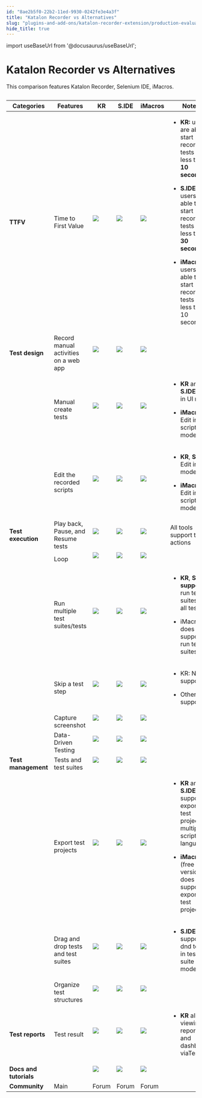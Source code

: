 ```yaml
---
id: "8ae2b5f0-22b2-11ed-9930-0242fe3e4a3f"
title: "Katalon Recorder vs Alternatives"
slug: "plugins-and-add-ons/katalon-recorder-extension/production-evaluation-center/katalon-recorder-vs-alternatives"
hide_title: true
---
```

import useBaseUrl from '@docusaurus/useBaseUrl';

  

# <a id="id" class="anchor_top_offset"/><a id="ariaid-title1" class="anchor_top_offset"/>Katalon Recorder vs Alternatives

  
    
<p xmlns="http://www.w3.org/1999/xhtml" className="p">This comparison features Katalon Recorder, Selenium IDE,   iMacros.</p> 
    
<table xmlns="http://www.w3.org/1999/xhtml" className="table anchor_top_offset" id="id__8cc63ad6-90a3-4d23-a044-4bf39a53f522"><caption /><thead className="thead">     <tr className>       <th className="entry anchor_top_offset" id="id__8cc63ad6-90a3-4d23-a044-4bf39a53f522__entry__1">         <strong className="ph b">Categories</strong>       </th>       <th className="entry anchor_top_offset" id="id__8cc63ad6-90a3-4d23-a044-4bf39a53f522__entry__2">         <strong className="ph b">Features</strong>       </th>       <th className="entry anchor_top_offset" id="id__8cc63ad6-90a3-4d23-a044-4bf39a53f522__entry__3">         <strong className="ph b">KR</strong>       </th>       <th className="entry anchor_top_offset" id="id__8cc63ad6-90a3-4d23-a044-4bf39a53f522__entry__4">         <strong className="ph b">S.IDE</strong>       </th>       <th className="entry anchor_top_offset" id="id__8cc63ad6-90a3-4d23-a044-4bf39a53f522__entry__5">         <strong className="ph b">iMacros</strong>       </th>       <th className="entry anchor_top_offset" id="id__8cc63ad6-90a3-4d23-a044-4bf39a53f522__entry__6">         <strong className="ph b">Notes</strong>       </th>     </tr>   </thead><tbody className="tbody">     <tr className>       <td className="entry" headers="id__8cc63ad6-90a3-4d23-a044-4bf39a53f522__entry__1 id__8cc63ad6-90a3-4d23-a044-4bf39a53f522__entry__2 id__8cc63ad6-90a3-4d23-a044-4bf39a53f522__entry__3 id__8cc63ad6-90a3-4d23-a044-4bf39a53f522__entry__4 id__8cc63ad6-90a3-4d23-a044-4bf39a53f522__entry__5 id__8cc63ad6-90a3-4d23-a044-4bf39a53f522__entry__6 ">         <strong className="ph b">TTFV</strong>       </td>       <td className="entry" headers="id__8cc63ad6-90a3-4d23-a044-4bf39a53f522__entry__1 id__8cc63ad6-90a3-4d23-a044-4bf39a53f522__entry__2 id__8cc63ad6-90a3-4d23-a044-4bf39a53f522__entry__3 id__8cc63ad6-90a3-4d23-a044-4bf39a53f522__entry__4 id__8cc63ad6-90a3-4d23-a044-4bf39a53f522__entry__5 id__8cc63ad6-90a3-4d23-a044-4bf39a53f522__entry__6 ">Time to First Value</td>       <td className="entry" headers="id__8cc63ad6-90a3-4d23-a044-4bf39a53f522__entry__1 id__8cc63ad6-90a3-4d23-a044-4bf39a53f522__entry__2 id__8cc63ad6-90a3-4d23-a044-4bf39a53f522__entry__3 id__8cc63ad6-90a3-4d23-a044-4bf39a53f522__entry__4 id__8cc63ad6-90a3-4d23-a044-4bf39a53f522__entry__5 id__8cc63ad6-90a3-4d23-a044-4bf39a53f522__entry__6 ">         <img className="image" src={useBaseUrl("https://raw.githubusercontent.com/katalon-studio/docs-images/master/katalon-recorder/docs/jtbd/katalon-recorder-vs-selenium-ide/image1.png")} /><br /><br />       </td>       <td className="entry" headers="id__8cc63ad6-90a3-4d23-a044-4bf39a53f522__entry__1 id__8cc63ad6-90a3-4d23-a044-4bf39a53f522__entry__2 id__8cc63ad6-90a3-4d23-a044-4bf39a53f522__entry__3 id__8cc63ad6-90a3-4d23-a044-4bf39a53f522__entry__4 id__8cc63ad6-90a3-4d23-a044-4bf39a53f522__entry__5 id__8cc63ad6-90a3-4d23-a044-4bf39a53f522__entry__6 ">         <img className="image" src={useBaseUrl("https://raw.githubusercontent.com/katalon-studio/docs-images/master/katalon-recorder/docs/jtbd/katalon-recorder-vs-selenium-ide/image2.png")} /><br /><br />       </td>       <td className="entry" headers="id__8cc63ad6-90a3-4d23-a044-4bf39a53f522__entry__1 id__8cc63ad6-90a3-4d23-a044-4bf39a53f522__entry__2 id__8cc63ad6-90a3-4d23-a044-4bf39a53f522__entry__3 id__8cc63ad6-90a3-4d23-a044-4bf39a53f522__entry__4 id__8cc63ad6-90a3-4d23-a044-4bf39a53f522__entry__5 id__8cc63ad6-90a3-4d23-a044-4bf39a53f522__entry__6 ">         <img className="image" src={useBaseUrl("https://raw.githubusercontent.com/katalon-studio/docs-images/master/katalon-recorder/docs/jtbd/katalon-recorder-vs-selenium-ide/image1.png")} /><br /><br />       </td>       <td className="entry" headers="id__8cc63ad6-90a3-4d23-a044-4bf39a53f522__entry__1 id__8cc63ad6-90a3-4d23-a044-4bf39a53f522__entry__2 id__8cc63ad6-90a3-4d23-a044-4bf39a53f522__entry__3 id__8cc63ad6-90a3-4d23-a044-4bf39a53f522__entry__4 id__8cc63ad6-90a3-4d23-a044-4bf39a53f522__entry__5 id__8cc63ad6-90a3-4d23-a044-4bf39a53f522__entry__6 ">         <ul className="ul">           <li className="li">             <p className="p">               <strong className="ph b">KR:</strong> users are able to start recording tests in               less than <strong className="ph b">10 seconds</strong>             </p>           </li>           <li className="li">             <p className="p">               <strong className="ph b">S.IDE:</strong> users are able to start recording tests               in less then <strong className="ph b">30 seconds</strong>             </p>           </li>           <li className="li">             <p className="p">               <strong className="ph b">iMacros:</strong> users are able to start recording               tests in less than 10 seconds</p>           </li>         </ul>       </td>     </tr>     <tr className>       <td className="entry" headers="id__8cc63ad6-90a3-4d23-a044-4bf39a53f522__entry__1 id__8cc63ad6-90a3-4d23-a044-4bf39a53f522__entry__2 id__8cc63ad6-90a3-4d23-a044-4bf39a53f522__entry__3 id__8cc63ad6-90a3-4d23-a044-4bf39a53f522__entry__4 id__8cc63ad6-90a3-4d23-a044-4bf39a53f522__entry__5 id__8cc63ad6-90a3-4d23-a044-4bf39a53f522__entry__6 ">         <strong className="ph b">Test design</strong>       </td>       <td className="entry" headers="id__8cc63ad6-90a3-4d23-a044-4bf39a53f522__entry__1 id__8cc63ad6-90a3-4d23-a044-4bf39a53f522__entry__2 id__8cc63ad6-90a3-4d23-a044-4bf39a53f522__entry__3 id__8cc63ad6-90a3-4d23-a044-4bf39a53f522__entry__4 id__8cc63ad6-90a3-4d23-a044-4bf39a53f522__entry__5 id__8cc63ad6-90a3-4d23-a044-4bf39a53f522__entry__6 ">Record manual activities on a web app</td>       <td className="entry" headers="id__8cc63ad6-90a3-4d23-a044-4bf39a53f522__entry__1 id__8cc63ad6-90a3-4d23-a044-4bf39a53f522__entry__2 id__8cc63ad6-90a3-4d23-a044-4bf39a53f522__entry__3 id__8cc63ad6-90a3-4d23-a044-4bf39a53f522__entry__4 id__8cc63ad6-90a3-4d23-a044-4bf39a53f522__entry__5 id__8cc63ad6-90a3-4d23-a044-4bf39a53f522__entry__6 ">         <img className="image" src={useBaseUrl("https://raw.githubusercontent.com/katalon-studio/docs-images/master/katalon-recorder/docs/jtbd/katalon-recorder-vs-selenium-ide/image1.png")} /><br /><br />       </td>       <td className="entry" headers="id__8cc63ad6-90a3-4d23-a044-4bf39a53f522__entry__1 id__8cc63ad6-90a3-4d23-a044-4bf39a53f522__entry__2 id__8cc63ad6-90a3-4d23-a044-4bf39a53f522__entry__3 id__8cc63ad6-90a3-4d23-a044-4bf39a53f522__entry__4 id__8cc63ad6-90a3-4d23-a044-4bf39a53f522__entry__5 id__8cc63ad6-90a3-4d23-a044-4bf39a53f522__entry__6 ">         <img className="image" src={useBaseUrl("https://raw.githubusercontent.com/katalon-studio/docs-images/master/katalon-recorder/docs/jtbd/katalon-recorder-vs-selenium-ide/image1.png")} /><br /><br />       </td>       <td className="entry" headers="id__8cc63ad6-90a3-4d23-a044-4bf39a53f522__entry__1 id__8cc63ad6-90a3-4d23-a044-4bf39a53f522__entry__2 id__8cc63ad6-90a3-4d23-a044-4bf39a53f522__entry__3 id__8cc63ad6-90a3-4d23-a044-4bf39a53f522__entry__4 id__8cc63ad6-90a3-4d23-a044-4bf39a53f522__entry__5 id__8cc63ad6-90a3-4d23-a044-4bf39a53f522__entry__6 ">         <img className="image" src={useBaseUrl("https://raw.githubusercontent.com/katalon-studio/docs-images/master/katalon-recorder/docs/jtbd/katalon-recorder-vs-selenium-ide/image1.png")} /><br /><br />       </td>       <td className="entry" headers="id__8cc63ad6-90a3-4d23-a044-4bf39a53f522__entry__1 id__8cc63ad6-90a3-4d23-a044-4bf39a53f522__entry__2 id__8cc63ad6-90a3-4d23-a044-4bf39a53f522__entry__3 id__8cc63ad6-90a3-4d23-a044-4bf39a53f522__entry__4 id__8cc63ad6-90a3-4d23-a044-4bf39a53f522__entry__5 id__8cc63ad6-90a3-4d23-a044-4bf39a53f522__entry__6 ">       </td></tr>     <tr className>       <td className="entry" headers="id__8cc63ad6-90a3-4d23-a044-4bf39a53f522__entry__1 id__8cc63ad6-90a3-4d23-a044-4bf39a53f522__entry__2 id__8cc63ad6-90a3-4d23-a044-4bf39a53f522__entry__3 id__8cc63ad6-90a3-4d23-a044-4bf39a53f522__entry__4 id__8cc63ad6-90a3-4d23-a044-4bf39a53f522__entry__5 id__8cc63ad6-90a3-4d23-a044-4bf39a53f522__entry__6 ">       </td><td className="entry" headers="id__8cc63ad6-90a3-4d23-a044-4bf39a53f522__entry__1 id__8cc63ad6-90a3-4d23-a044-4bf39a53f522__entry__2 id__8cc63ad6-90a3-4d23-a044-4bf39a53f522__entry__3 id__8cc63ad6-90a3-4d23-a044-4bf39a53f522__entry__4 id__8cc63ad6-90a3-4d23-a044-4bf39a53f522__entry__5 id__8cc63ad6-90a3-4d23-a044-4bf39a53f522__entry__6 ">Manual create tests</td>       <td className="entry" headers="id__8cc63ad6-90a3-4d23-a044-4bf39a53f522__entry__1 id__8cc63ad6-90a3-4d23-a044-4bf39a53f522__entry__2 id__8cc63ad6-90a3-4d23-a044-4bf39a53f522__entry__3 id__8cc63ad6-90a3-4d23-a044-4bf39a53f522__entry__4 id__8cc63ad6-90a3-4d23-a044-4bf39a53f522__entry__5 id__8cc63ad6-90a3-4d23-a044-4bf39a53f522__entry__6 ">         <img className="image" src={useBaseUrl("https://raw.githubusercontent.com/katalon-studio/docs-images/master/katalon-recorder/docs/jtbd/katalon-recorder-vs-selenium-ide/image1.png")} /><br /><br />       </td>       <td className="entry" headers="id__8cc63ad6-90a3-4d23-a044-4bf39a53f522__entry__1 id__8cc63ad6-90a3-4d23-a044-4bf39a53f522__entry__2 id__8cc63ad6-90a3-4d23-a044-4bf39a53f522__entry__3 id__8cc63ad6-90a3-4d23-a044-4bf39a53f522__entry__4 id__8cc63ad6-90a3-4d23-a044-4bf39a53f522__entry__5 id__8cc63ad6-90a3-4d23-a044-4bf39a53f522__entry__6 ">         <img className="image" src={useBaseUrl("https://raw.githubusercontent.com/katalon-studio/docs-images/master/katalon-recorder/docs/jtbd/katalon-recorder-vs-selenium-ide/image1.png")} /><br /><br />       </td>       <td className="entry" headers="id__8cc63ad6-90a3-4d23-a044-4bf39a53f522__entry__1 id__8cc63ad6-90a3-4d23-a044-4bf39a53f522__entry__2 id__8cc63ad6-90a3-4d23-a044-4bf39a53f522__entry__3 id__8cc63ad6-90a3-4d23-a044-4bf39a53f522__entry__4 id__8cc63ad6-90a3-4d23-a044-4bf39a53f522__entry__5 id__8cc63ad6-90a3-4d23-a044-4bf39a53f522__entry__6 ">         <img className="image" src={useBaseUrl("https://raw.githubusercontent.com/katalon-studio/docs-images/master/katalon-recorder/docs/jtbd/katalon-recorder-vs-selenium-ide/image1.png")} /><br /><br />       </td>       <td className="entry" headers="id__8cc63ad6-90a3-4d23-a044-4bf39a53f522__entry__1 id__8cc63ad6-90a3-4d23-a044-4bf39a53f522__entry__2 id__8cc63ad6-90a3-4d23-a044-4bf39a53f522__entry__3 id__8cc63ad6-90a3-4d23-a044-4bf39a53f522__entry__4 id__8cc63ad6-90a3-4d23-a044-4bf39a53f522__entry__5 id__8cc63ad6-90a3-4d23-a044-4bf39a53f522__entry__6 ">         <ul className="ul">           <li className="li">             <p className="p">               <strong className="ph b">KR</strong> and <strong className="ph b">S.IDE</strong>: Edit in UI               mode</p>           </li>           <li className="li">             <p className="p">               <strong className="ph b">iMacros</strong>: Edit in scripting mode</p>           </li>         </ul>       </td>     </tr>     <tr className>       <td className="entry" headers="id__8cc63ad6-90a3-4d23-a044-4bf39a53f522__entry__1 id__8cc63ad6-90a3-4d23-a044-4bf39a53f522__entry__2 id__8cc63ad6-90a3-4d23-a044-4bf39a53f522__entry__3 id__8cc63ad6-90a3-4d23-a044-4bf39a53f522__entry__4 id__8cc63ad6-90a3-4d23-a044-4bf39a53f522__entry__5 id__8cc63ad6-90a3-4d23-a044-4bf39a53f522__entry__6 ">       </td><td className="entry" headers="id__8cc63ad6-90a3-4d23-a044-4bf39a53f522__entry__1 id__8cc63ad6-90a3-4d23-a044-4bf39a53f522__entry__2 id__8cc63ad6-90a3-4d23-a044-4bf39a53f522__entry__3 id__8cc63ad6-90a3-4d23-a044-4bf39a53f522__entry__4 id__8cc63ad6-90a3-4d23-a044-4bf39a53f522__entry__5 id__8cc63ad6-90a3-4d23-a044-4bf39a53f522__entry__6 ">Edit the recorded scripts</td>       <td className="entry" headers="id__8cc63ad6-90a3-4d23-a044-4bf39a53f522__entry__1 id__8cc63ad6-90a3-4d23-a044-4bf39a53f522__entry__2 id__8cc63ad6-90a3-4d23-a044-4bf39a53f522__entry__3 id__8cc63ad6-90a3-4d23-a044-4bf39a53f522__entry__4 id__8cc63ad6-90a3-4d23-a044-4bf39a53f522__entry__5 id__8cc63ad6-90a3-4d23-a044-4bf39a53f522__entry__6 ">         <img className="image" src={useBaseUrl("https://raw.githubusercontent.com/katalon-studio/docs-images/master/katalon-recorder/docs/jtbd/katalon-recorder-vs-selenium-ide/image1.png")} /><br /><br />       </td>       <td className="entry" headers="id__8cc63ad6-90a3-4d23-a044-4bf39a53f522__entry__1 id__8cc63ad6-90a3-4d23-a044-4bf39a53f522__entry__2 id__8cc63ad6-90a3-4d23-a044-4bf39a53f522__entry__3 id__8cc63ad6-90a3-4d23-a044-4bf39a53f522__entry__4 id__8cc63ad6-90a3-4d23-a044-4bf39a53f522__entry__5 id__8cc63ad6-90a3-4d23-a044-4bf39a53f522__entry__6 ">         <img className="image" src={useBaseUrl("https://raw.githubusercontent.com/katalon-studio/docs-images/master/katalon-recorder/docs/jtbd/katalon-recorder-vs-selenium-ide/image1.png")} /><br /><br />       </td>       <td className="entry" headers="id__8cc63ad6-90a3-4d23-a044-4bf39a53f522__entry__1 id__8cc63ad6-90a3-4d23-a044-4bf39a53f522__entry__2 id__8cc63ad6-90a3-4d23-a044-4bf39a53f522__entry__3 id__8cc63ad6-90a3-4d23-a044-4bf39a53f522__entry__4 id__8cc63ad6-90a3-4d23-a044-4bf39a53f522__entry__5 id__8cc63ad6-90a3-4d23-a044-4bf39a53f522__entry__6 ">         <img className="image" src={useBaseUrl("https://raw.githubusercontent.com/katalon-studio/docs-images/master/katalon-recorder/docs/jtbd/katalon-recorder-vs-selenium-ide/image1.png")} /><br /><br />       </td>       <td className="entry" headers="id__8cc63ad6-90a3-4d23-a044-4bf39a53f522__entry__1 id__8cc63ad6-90a3-4d23-a044-4bf39a53f522__entry__2 id__8cc63ad6-90a3-4d23-a044-4bf39a53f522__entry__3 id__8cc63ad6-90a3-4d23-a044-4bf39a53f522__entry__4 id__8cc63ad6-90a3-4d23-a044-4bf39a53f522__entry__5 id__8cc63ad6-90a3-4d23-a044-4bf39a53f522__entry__6 ">         <ul className="ul">           <li className="li">             <p className="p">               <strong className="ph b">KR</strong>, <strong className="ph b">S.IDE</strong>: Edit in UI mode</p>           </li>           <li className="li">             <p className="p">               <strong className="ph b">iMacros</strong>: Edit in scripting mode</p>           </li>         </ul>       </td>     </tr>     <tr className>       <td className="entry" headers="id__8cc63ad6-90a3-4d23-a044-4bf39a53f522__entry__1 id__8cc63ad6-90a3-4d23-a044-4bf39a53f522__entry__2 id__8cc63ad6-90a3-4d23-a044-4bf39a53f522__entry__3 id__8cc63ad6-90a3-4d23-a044-4bf39a53f522__entry__4 id__8cc63ad6-90a3-4d23-a044-4bf39a53f522__entry__5 id__8cc63ad6-90a3-4d23-a044-4bf39a53f522__entry__6 ">         <strong className="ph b">Test execution</strong>       </td>       <td className="entry" headers="id__8cc63ad6-90a3-4d23-a044-4bf39a53f522__entry__1 id__8cc63ad6-90a3-4d23-a044-4bf39a53f522__entry__2 id__8cc63ad6-90a3-4d23-a044-4bf39a53f522__entry__3 id__8cc63ad6-90a3-4d23-a044-4bf39a53f522__entry__4 id__8cc63ad6-90a3-4d23-a044-4bf39a53f522__entry__5 id__8cc63ad6-90a3-4d23-a044-4bf39a53f522__entry__6 ">Play back, Pause, and Resume tests</td>       <td className="entry" headers="id__8cc63ad6-90a3-4d23-a044-4bf39a53f522__entry__1 id__8cc63ad6-90a3-4d23-a044-4bf39a53f522__entry__2 id__8cc63ad6-90a3-4d23-a044-4bf39a53f522__entry__3 id__8cc63ad6-90a3-4d23-a044-4bf39a53f522__entry__4 id__8cc63ad6-90a3-4d23-a044-4bf39a53f522__entry__5 id__8cc63ad6-90a3-4d23-a044-4bf39a53f522__entry__6 ">         <img className="image" src={useBaseUrl("https://raw.githubusercontent.com/katalon-studio/docs-images/master/katalon-recorder/docs/jtbd/katalon-recorder-vs-selenium-ide/image1.png")} /><br /><br />       </td>       <td className="entry" headers="id__8cc63ad6-90a3-4d23-a044-4bf39a53f522__entry__1 id__8cc63ad6-90a3-4d23-a044-4bf39a53f522__entry__2 id__8cc63ad6-90a3-4d23-a044-4bf39a53f522__entry__3 id__8cc63ad6-90a3-4d23-a044-4bf39a53f522__entry__4 id__8cc63ad6-90a3-4d23-a044-4bf39a53f522__entry__5 id__8cc63ad6-90a3-4d23-a044-4bf39a53f522__entry__6 ">         <img className="image" src={useBaseUrl("https://raw.githubusercontent.com/katalon-studio/docs-images/master/katalon-recorder/docs/jtbd/katalon-recorder-vs-selenium-ide/image1.png")} /><br /><br />       </td>       <td className="entry" headers="id__8cc63ad6-90a3-4d23-a044-4bf39a53f522__entry__1 id__8cc63ad6-90a3-4d23-a044-4bf39a53f522__entry__2 id__8cc63ad6-90a3-4d23-a044-4bf39a53f522__entry__3 id__8cc63ad6-90a3-4d23-a044-4bf39a53f522__entry__4 id__8cc63ad6-90a3-4d23-a044-4bf39a53f522__entry__5 id__8cc63ad6-90a3-4d23-a044-4bf39a53f522__entry__6 ">         <img className="image" src={useBaseUrl("https://raw.githubusercontent.com/katalon-studio/docs-images/master/katalon-recorder/docs/jtbd/katalon-recorder-vs-selenium-ide/image1.png")} /><br /><br />       </td>       <td className="entry" headers="id__8cc63ad6-90a3-4d23-a044-4bf39a53f522__entry__1 id__8cc63ad6-90a3-4d23-a044-4bf39a53f522__entry__2 id__8cc63ad6-90a3-4d23-a044-4bf39a53f522__entry__3 id__8cc63ad6-90a3-4d23-a044-4bf39a53f522__entry__4 id__8cc63ad6-90a3-4d23-a044-4bf39a53f522__entry__5 id__8cc63ad6-90a3-4d23-a044-4bf39a53f522__entry__6 ">All tools support these actions</td>     </tr>     <tr className>       <td className="entry" headers="id__8cc63ad6-90a3-4d23-a044-4bf39a53f522__entry__1 id__8cc63ad6-90a3-4d23-a044-4bf39a53f522__entry__2 id__8cc63ad6-90a3-4d23-a044-4bf39a53f522__entry__3 id__8cc63ad6-90a3-4d23-a044-4bf39a53f522__entry__4 id__8cc63ad6-90a3-4d23-a044-4bf39a53f522__entry__5 id__8cc63ad6-90a3-4d23-a044-4bf39a53f522__entry__6 ">       </td><td className="entry" headers="id__8cc63ad6-90a3-4d23-a044-4bf39a53f522__entry__1 id__8cc63ad6-90a3-4d23-a044-4bf39a53f522__entry__2 id__8cc63ad6-90a3-4d23-a044-4bf39a53f522__entry__3 id__8cc63ad6-90a3-4d23-a044-4bf39a53f522__entry__4 id__8cc63ad6-90a3-4d23-a044-4bf39a53f522__entry__5 id__8cc63ad6-90a3-4d23-a044-4bf39a53f522__entry__6 ">Loop</td>       <td className="entry" headers="id__8cc63ad6-90a3-4d23-a044-4bf39a53f522__entry__1 id__8cc63ad6-90a3-4d23-a044-4bf39a53f522__entry__2 id__8cc63ad6-90a3-4d23-a044-4bf39a53f522__entry__3 id__8cc63ad6-90a3-4d23-a044-4bf39a53f522__entry__4 id__8cc63ad6-90a3-4d23-a044-4bf39a53f522__entry__5 id__8cc63ad6-90a3-4d23-a044-4bf39a53f522__entry__6 ">         <img className="image" src={useBaseUrl("https://raw.githubusercontent.com/katalon-studio/docs-images/master/katalon-recorder/docs/jtbd/katalon-recorder-vs-selenium-ide/image1.png")} /><br /><br />       </td>       <td className="entry" headers="id__8cc63ad6-90a3-4d23-a044-4bf39a53f522__entry__1 id__8cc63ad6-90a3-4d23-a044-4bf39a53f522__entry__2 id__8cc63ad6-90a3-4d23-a044-4bf39a53f522__entry__3 id__8cc63ad6-90a3-4d23-a044-4bf39a53f522__entry__4 id__8cc63ad6-90a3-4d23-a044-4bf39a53f522__entry__5 id__8cc63ad6-90a3-4d23-a044-4bf39a53f522__entry__6 ">         <img className="image" src={useBaseUrl("https://raw.githubusercontent.com/katalon-studio/docs-images/master/katalon-recorder/docs/jtbd/katalon-recorder-vs-selenium-ide/image1.png")} /><br /><br />       </td>       <td className="entry" headers="id__8cc63ad6-90a3-4d23-a044-4bf39a53f522__entry__1 id__8cc63ad6-90a3-4d23-a044-4bf39a53f522__entry__2 id__8cc63ad6-90a3-4d23-a044-4bf39a53f522__entry__3 id__8cc63ad6-90a3-4d23-a044-4bf39a53f522__entry__4 id__8cc63ad6-90a3-4d23-a044-4bf39a53f522__entry__5 id__8cc63ad6-90a3-4d23-a044-4bf39a53f522__entry__6 ">         <img className="image" src={useBaseUrl("https://raw.githubusercontent.com/katalon-studio/docs-images/master/katalon-recorder/docs/jtbd/katalon-recorder-vs-selenium-ide/image1.png")} /><br /><br />       </td>       <td className="entry" headers="id__8cc63ad6-90a3-4d23-a044-4bf39a53f522__entry__1 id__8cc63ad6-90a3-4d23-a044-4bf39a53f522__entry__2 id__8cc63ad6-90a3-4d23-a044-4bf39a53f522__entry__3 id__8cc63ad6-90a3-4d23-a044-4bf39a53f522__entry__4 id__8cc63ad6-90a3-4d23-a044-4bf39a53f522__entry__5 id__8cc63ad6-90a3-4d23-a044-4bf39a53f522__entry__6 ">       </td></tr>     <tr className>       <td className="entry" headers="id__8cc63ad6-90a3-4d23-a044-4bf39a53f522__entry__1 id__8cc63ad6-90a3-4d23-a044-4bf39a53f522__entry__2 id__8cc63ad6-90a3-4d23-a044-4bf39a53f522__entry__3 id__8cc63ad6-90a3-4d23-a044-4bf39a53f522__entry__4 id__8cc63ad6-90a3-4d23-a044-4bf39a53f522__entry__5 id__8cc63ad6-90a3-4d23-a044-4bf39a53f522__entry__6 ">       </td><td className="entry" headers="id__8cc63ad6-90a3-4d23-a044-4bf39a53f522__entry__1 id__8cc63ad6-90a3-4d23-a044-4bf39a53f522__entry__2 id__8cc63ad6-90a3-4d23-a044-4bf39a53f522__entry__3 id__8cc63ad6-90a3-4d23-a044-4bf39a53f522__entry__4 id__8cc63ad6-90a3-4d23-a044-4bf39a53f522__entry__5 id__8cc63ad6-90a3-4d23-a044-4bf39a53f522__entry__6 ">Run multiple test suites/tests</td>       <td className="entry" headers="id__8cc63ad6-90a3-4d23-a044-4bf39a53f522__entry__1 id__8cc63ad6-90a3-4d23-a044-4bf39a53f522__entry__2 id__8cc63ad6-90a3-4d23-a044-4bf39a53f522__entry__3 id__8cc63ad6-90a3-4d23-a044-4bf39a53f522__entry__4 id__8cc63ad6-90a3-4d23-a044-4bf39a53f522__entry__5 id__8cc63ad6-90a3-4d23-a044-4bf39a53f522__entry__6 ">         <img className="image" src={useBaseUrl("https://raw.githubusercontent.com/katalon-studio/docs-images/master/katalon-recorder/docs/jtbd/katalon-recorder-vs-selenium-ide/image1.png")} /><br /><br />       </td>       <td className="entry" headers="id__8cc63ad6-90a3-4d23-a044-4bf39a53f522__entry__1 id__8cc63ad6-90a3-4d23-a044-4bf39a53f522__entry__2 id__8cc63ad6-90a3-4d23-a044-4bf39a53f522__entry__3 id__8cc63ad6-90a3-4d23-a044-4bf39a53f522__entry__4 id__8cc63ad6-90a3-4d23-a044-4bf39a53f522__entry__5 id__8cc63ad6-90a3-4d23-a044-4bf39a53f522__entry__6 ">         <img className="image" src={useBaseUrl("https://raw.githubusercontent.com/katalon-studio/docs-images/master/katalon-recorder/docs/jtbd/katalon-recorder-vs-selenium-ide/image1.png")} /><br /><br />       </td>       <td className="entry" headers="id__8cc63ad6-90a3-4d23-a044-4bf39a53f522__entry__1 id__8cc63ad6-90a3-4d23-a044-4bf39a53f522__entry__2 id__8cc63ad6-90a3-4d23-a044-4bf39a53f522__entry__3 id__8cc63ad6-90a3-4d23-a044-4bf39a53f522__entry__4 id__8cc63ad6-90a3-4d23-a044-4bf39a53f522__entry__5 id__8cc63ad6-90a3-4d23-a044-4bf39a53f522__entry__6 ">         <img className="image" src={useBaseUrl("https://raw.githubusercontent.com/katalon-studio/docs-images/master/katalon-recorder/docs/jtbd/katalon-recorder-vs-selenium-ide/image3.png")} /><br /><br />       </td>       <td className="entry" headers="id__8cc63ad6-90a3-4d23-a044-4bf39a53f522__entry__1 id__8cc63ad6-90a3-4d23-a044-4bf39a53f522__entry__2 id__8cc63ad6-90a3-4d23-a044-4bf39a53f522__entry__3 id__8cc63ad6-90a3-4d23-a044-4bf39a53f522__entry__4 id__8cc63ad6-90a3-4d23-a044-4bf39a53f522__entry__5 id__8cc63ad6-90a3-4d23-a044-4bf39a53f522__entry__6 ">         <ul className="ul">           <li className="li">             <p className="p">               <strong className="ph b">KR</strong>, <strong className="ph b">S.IDE</strong>               <strong className="ph b">support</strong> run test suites and all tests</p>           </li>           <li className="li">             <p className="p">iMacros does not support run test suites</p>           </li>         </ul>       </td>     </tr>     <tr className>       <td className="entry" headers="id__8cc63ad6-90a3-4d23-a044-4bf39a53f522__entry__1 id__8cc63ad6-90a3-4d23-a044-4bf39a53f522__entry__2 id__8cc63ad6-90a3-4d23-a044-4bf39a53f522__entry__3 id__8cc63ad6-90a3-4d23-a044-4bf39a53f522__entry__4 id__8cc63ad6-90a3-4d23-a044-4bf39a53f522__entry__5 id__8cc63ad6-90a3-4d23-a044-4bf39a53f522__entry__6 ">       </td><td className="entry" headers="id__8cc63ad6-90a3-4d23-a044-4bf39a53f522__entry__1 id__8cc63ad6-90a3-4d23-a044-4bf39a53f522__entry__2 id__8cc63ad6-90a3-4d23-a044-4bf39a53f522__entry__3 id__8cc63ad6-90a3-4d23-a044-4bf39a53f522__entry__4 id__8cc63ad6-90a3-4d23-a044-4bf39a53f522__entry__5 id__8cc63ad6-90a3-4d23-a044-4bf39a53f522__entry__6 ">Skip a test step</td>       <td className="entry" headers="id__8cc63ad6-90a3-4d23-a044-4bf39a53f522__entry__1 id__8cc63ad6-90a3-4d23-a044-4bf39a53f522__entry__2 id__8cc63ad6-90a3-4d23-a044-4bf39a53f522__entry__3 id__8cc63ad6-90a3-4d23-a044-4bf39a53f522__entry__4 id__8cc63ad6-90a3-4d23-a044-4bf39a53f522__entry__5 id__8cc63ad6-90a3-4d23-a044-4bf39a53f522__entry__6 ">         <img className="image" src={useBaseUrl("https://raw.githubusercontent.com/katalon-studio/docs-images/master/katalon-recorder/docs/jtbd/katalon-recorder-vs-selenium-ide/image3.png")} /><br /><br />       </td>       <td className="entry" headers="id__8cc63ad6-90a3-4d23-a044-4bf39a53f522__entry__1 id__8cc63ad6-90a3-4d23-a044-4bf39a53f522__entry__2 id__8cc63ad6-90a3-4d23-a044-4bf39a53f522__entry__3 id__8cc63ad6-90a3-4d23-a044-4bf39a53f522__entry__4 id__8cc63ad6-90a3-4d23-a044-4bf39a53f522__entry__5 id__8cc63ad6-90a3-4d23-a044-4bf39a53f522__entry__6 ">         <img className="image" src={useBaseUrl("https://raw.githubusercontent.com/katalon-studio/docs-images/master/katalon-recorder/docs/jtbd/katalon-recorder-vs-selenium-ide/image1.png")} /><br /><br />       </td>       <td className="entry" headers="id__8cc63ad6-90a3-4d23-a044-4bf39a53f522__entry__1 id__8cc63ad6-90a3-4d23-a044-4bf39a53f522__entry__2 id__8cc63ad6-90a3-4d23-a044-4bf39a53f522__entry__3 id__8cc63ad6-90a3-4d23-a044-4bf39a53f522__entry__4 id__8cc63ad6-90a3-4d23-a044-4bf39a53f522__entry__5 id__8cc63ad6-90a3-4d23-a044-4bf39a53f522__entry__6 ">         <img className="image" src={useBaseUrl("https://raw.githubusercontent.com/katalon-studio/docs-images/master/katalon-recorder/docs/jtbd/katalon-recorder-vs-selenium-ide/image1.png")} /><br /><br />       </td>       <td className="entry" headers="id__8cc63ad6-90a3-4d23-a044-4bf39a53f522__entry__1 id__8cc63ad6-90a3-4d23-a044-4bf39a53f522__entry__2 id__8cc63ad6-90a3-4d23-a044-4bf39a53f522__entry__3 id__8cc63ad6-90a3-4d23-a044-4bf39a53f522__entry__4 id__8cc63ad6-90a3-4d23-a044-4bf39a53f522__entry__5 id__8cc63ad6-90a3-4d23-a044-4bf39a53f522__entry__6 ">         <ul className="ul">           <li className="li">             <p className="p">KR: Not support</p>           </li>           <li className="li">             <p className="p">Others: support</p>           </li>         </ul>       </td>     </tr>     <tr className>       <td className="entry" headers="id__8cc63ad6-90a3-4d23-a044-4bf39a53f522__entry__1 id__8cc63ad6-90a3-4d23-a044-4bf39a53f522__entry__2 id__8cc63ad6-90a3-4d23-a044-4bf39a53f522__entry__3 id__8cc63ad6-90a3-4d23-a044-4bf39a53f522__entry__4 id__8cc63ad6-90a3-4d23-a044-4bf39a53f522__entry__5 id__8cc63ad6-90a3-4d23-a044-4bf39a53f522__entry__6 ">       </td><td className="entry" headers="id__8cc63ad6-90a3-4d23-a044-4bf39a53f522__entry__1 id__8cc63ad6-90a3-4d23-a044-4bf39a53f522__entry__2 id__8cc63ad6-90a3-4d23-a044-4bf39a53f522__entry__3 id__8cc63ad6-90a3-4d23-a044-4bf39a53f522__entry__4 id__8cc63ad6-90a3-4d23-a044-4bf39a53f522__entry__5 id__8cc63ad6-90a3-4d23-a044-4bf39a53f522__entry__6 ">Capture screenshot</td>       <td className="entry" headers="id__8cc63ad6-90a3-4d23-a044-4bf39a53f522__entry__1 id__8cc63ad6-90a3-4d23-a044-4bf39a53f522__entry__2 id__8cc63ad6-90a3-4d23-a044-4bf39a53f522__entry__3 id__8cc63ad6-90a3-4d23-a044-4bf39a53f522__entry__4 id__8cc63ad6-90a3-4d23-a044-4bf39a53f522__entry__5 id__8cc63ad6-90a3-4d23-a044-4bf39a53f522__entry__6 ">         <img className="image" src={useBaseUrl("https://raw.githubusercontent.com/katalon-studio/docs-images/master/katalon-recorder/docs/jtbd/katalon-recorder-vs-selenium-ide/image1.png")} /><br /><br />       </td>       <td className="entry" headers="id__8cc63ad6-90a3-4d23-a044-4bf39a53f522__entry__1 id__8cc63ad6-90a3-4d23-a044-4bf39a53f522__entry__2 id__8cc63ad6-90a3-4d23-a044-4bf39a53f522__entry__3 id__8cc63ad6-90a3-4d23-a044-4bf39a53f522__entry__4 id__8cc63ad6-90a3-4d23-a044-4bf39a53f522__entry__5 id__8cc63ad6-90a3-4d23-a044-4bf39a53f522__entry__6 ">         <img className="image" src={useBaseUrl("https://raw.githubusercontent.com/katalon-studio/docs-images/master/katalon-recorder/docs/jtbd/katalon-recorder-vs-selenium-ide/image3.png")} /><br /><br />       </td>       <td className="entry" headers="id__8cc63ad6-90a3-4d23-a044-4bf39a53f522__entry__1 id__8cc63ad6-90a3-4d23-a044-4bf39a53f522__entry__2 id__8cc63ad6-90a3-4d23-a044-4bf39a53f522__entry__3 id__8cc63ad6-90a3-4d23-a044-4bf39a53f522__entry__4 id__8cc63ad6-90a3-4d23-a044-4bf39a53f522__entry__5 id__8cc63ad6-90a3-4d23-a044-4bf39a53f522__entry__6 ">         <img className="image" src={useBaseUrl("https://raw.githubusercontent.com/katalon-studio/docs-images/master/katalon-recorder/docs/jtbd/katalon-recorder-vs-selenium-ide/image3.png")} /><br /><br />       </td>       <td className="entry" headers="id__8cc63ad6-90a3-4d23-a044-4bf39a53f522__entry__1 id__8cc63ad6-90a3-4d23-a044-4bf39a53f522__entry__2 id__8cc63ad6-90a3-4d23-a044-4bf39a53f522__entry__3 id__8cc63ad6-90a3-4d23-a044-4bf39a53f522__entry__4 id__8cc63ad6-90a3-4d23-a044-4bf39a53f522__entry__5 id__8cc63ad6-90a3-4d23-a044-4bf39a53f522__entry__6 ">       </td></tr>     <tr className>       <td className="entry" headers="id__8cc63ad6-90a3-4d23-a044-4bf39a53f522__entry__1 id__8cc63ad6-90a3-4d23-a044-4bf39a53f522__entry__2 id__8cc63ad6-90a3-4d23-a044-4bf39a53f522__entry__3 id__8cc63ad6-90a3-4d23-a044-4bf39a53f522__entry__4 id__8cc63ad6-90a3-4d23-a044-4bf39a53f522__entry__5 id__8cc63ad6-90a3-4d23-a044-4bf39a53f522__entry__6 ">       </td><td className="entry" headers="id__8cc63ad6-90a3-4d23-a044-4bf39a53f522__entry__1 id__8cc63ad6-90a3-4d23-a044-4bf39a53f522__entry__2 id__8cc63ad6-90a3-4d23-a044-4bf39a53f522__entry__3 id__8cc63ad6-90a3-4d23-a044-4bf39a53f522__entry__4 id__8cc63ad6-90a3-4d23-a044-4bf39a53f522__entry__5 id__8cc63ad6-90a3-4d23-a044-4bf39a53f522__entry__6 ">Data-Driven Testing</td>       <td className="entry" headers="id__8cc63ad6-90a3-4d23-a044-4bf39a53f522__entry__1 id__8cc63ad6-90a3-4d23-a044-4bf39a53f522__entry__2 id__8cc63ad6-90a3-4d23-a044-4bf39a53f522__entry__3 id__8cc63ad6-90a3-4d23-a044-4bf39a53f522__entry__4 id__8cc63ad6-90a3-4d23-a044-4bf39a53f522__entry__5 id__8cc63ad6-90a3-4d23-a044-4bf39a53f522__entry__6 ">         <img className="image" src={useBaseUrl("https://raw.githubusercontent.com/katalon-studio/docs-images/master/katalon-recorder/docs/jtbd/katalon-recorder-vs-selenium-ide/image1.png")} /><br /><br />       </td>       <td className="entry" headers="id__8cc63ad6-90a3-4d23-a044-4bf39a53f522__entry__1 id__8cc63ad6-90a3-4d23-a044-4bf39a53f522__entry__2 id__8cc63ad6-90a3-4d23-a044-4bf39a53f522__entry__3 id__8cc63ad6-90a3-4d23-a044-4bf39a53f522__entry__4 id__8cc63ad6-90a3-4d23-a044-4bf39a53f522__entry__5 id__8cc63ad6-90a3-4d23-a044-4bf39a53f522__entry__6 ">         <img className="image" src={useBaseUrl("https://raw.githubusercontent.com/katalon-studio/docs-images/master/katalon-recorder/docs/jtbd/katalon-recorder-vs-selenium-ide/image3.png")} /><br /><br />       </td>       <td className="entry" headers="id__8cc63ad6-90a3-4d23-a044-4bf39a53f522__entry__1 id__8cc63ad6-90a3-4d23-a044-4bf39a53f522__entry__2 id__8cc63ad6-90a3-4d23-a044-4bf39a53f522__entry__3 id__8cc63ad6-90a3-4d23-a044-4bf39a53f522__entry__4 id__8cc63ad6-90a3-4d23-a044-4bf39a53f522__entry__5 id__8cc63ad6-90a3-4d23-a044-4bf39a53f522__entry__6 ">         <img className="image" src={useBaseUrl("https://raw.githubusercontent.com/katalon-studio/docs-images/master/katalon-recorder/docs/jtbd/katalon-recorder-vs-selenium-ide/image3.png")} /><br /><br />       </td>       <td className="entry" headers="id__8cc63ad6-90a3-4d23-a044-4bf39a53f522__entry__1 id__8cc63ad6-90a3-4d23-a044-4bf39a53f522__entry__2 id__8cc63ad6-90a3-4d23-a044-4bf39a53f522__entry__3 id__8cc63ad6-90a3-4d23-a044-4bf39a53f522__entry__4 id__8cc63ad6-90a3-4d23-a044-4bf39a53f522__entry__5 id__8cc63ad6-90a3-4d23-a044-4bf39a53f522__entry__6 ">       </td></tr>     <tr className>       <td className="entry" headers="id__8cc63ad6-90a3-4d23-a044-4bf39a53f522__entry__1 id__8cc63ad6-90a3-4d23-a044-4bf39a53f522__entry__2 id__8cc63ad6-90a3-4d23-a044-4bf39a53f522__entry__3 id__8cc63ad6-90a3-4d23-a044-4bf39a53f522__entry__4 id__8cc63ad6-90a3-4d23-a044-4bf39a53f522__entry__5 id__8cc63ad6-90a3-4d23-a044-4bf39a53f522__entry__6 ">         <strong className="ph b">Test management</strong>       </td>       <td className="entry" headers="id__8cc63ad6-90a3-4d23-a044-4bf39a53f522__entry__1 id__8cc63ad6-90a3-4d23-a044-4bf39a53f522__entry__2 id__8cc63ad6-90a3-4d23-a044-4bf39a53f522__entry__3 id__8cc63ad6-90a3-4d23-a044-4bf39a53f522__entry__4 id__8cc63ad6-90a3-4d23-a044-4bf39a53f522__entry__5 id__8cc63ad6-90a3-4d23-a044-4bf39a53f522__entry__6 ">Tests and test suites</td>       <td className="entry" headers="id__8cc63ad6-90a3-4d23-a044-4bf39a53f522__entry__1 id__8cc63ad6-90a3-4d23-a044-4bf39a53f522__entry__2 id__8cc63ad6-90a3-4d23-a044-4bf39a53f522__entry__3 id__8cc63ad6-90a3-4d23-a044-4bf39a53f522__entry__4 id__8cc63ad6-90a3-4d23-a044-4bf39a53f522__entry__5 id__8cc63ad6-90a3-4d23-a044-4bf39a53f522__entry__6 ">         <img className="image" src={useBaseUrl("https://raw.githubusercontent.com/katalon-studio/docs-images/master/katalon-recorder/docs/jtbd/katalon-recorder-vs-selenium-ide/image1.png")} /><br /><br />       </td>       <td className="entry" headers="id__8cc63ad6-90a3-4d23-a044-4bf39a53f522__entry__1 id__8cc63ad6-90a3-4d23-a044-4bf39a53f522__entry__2 id__8cc63ad6-90a3-4d23-a044-4bf39a53f522__entry__3 id__8cc63ad6-90a3-4d23-a044-4bf39a53f522__entry__4 id__8cc63ad6-90a3-4d23-a044-4bf39a53f522__entry__5 id__8cc63ad6-90a3-4d23-a044-4bf39a53f522__entry__6 ">         <img className="image" src={useBaseUrl("https://raw.githubusercontent.com/katalon-studio/docs-images/master/katalon-recorder/docs/jtbd/katalon-recorder-vs-selenium-ide/image1.png")} /><br /><br />       </td>       <td className="entry" headers="id__8cc63ad6-90a3-4d23-a044-4bf39a53f522__entry__1 id__8cc63ad6-90a3-4d23-a044-4bf39a53f522__entry__2 id__8cc63ad6-90a3-4d23-a044-4bf39a53f522__entry__3 id__8cc63ad6-90a3-4d23-a044-4bf39a53f522__entry__4 id__8cc63ad6-90a3-4d23-a044-4bf39a53f522__entry__5 id__8cc63ad6-90a3-4d23-a044-4bf39a53f522__entry__6 ">         <img className="image" src={useBaseUrl("https://raw.githubusercontent.com/katalon-studio/docs-images/master/katalon-recorder/docs/jtbd/katalon-recorder-vs-selenium-ide/image1.png")} /><br /><br />       </td>       <td className="entry" headers="id__8cc63ad6-90a3-4d23-a044-4bf39a53f522__entry__1 id__8cc63ad6-90a3-4d23-a044-4bf39a53f522__entry__2 id__8cc63ad6-90a3-4d23-a044-4bf39a53f522__entry__3 id__8cc63ad6-90a3-4d23-a044-4bf39a53f522__entry__4 id__8cc63ad6-90a3-4d23-a044-4bf39a53f522__entry__5 id__8cc63ad6-90a3-4d23-a044-4bf39a53f522__entry__6 ">       </td></tr>     <tr className>       <td className="entry" headers="id__8cc63ad6-90a3-4d23-a044-4bf39a53f522__entry__1 id__8cc63ad6-90a3-4d23-a044-4bf39a53f522__entry__2 id__8cc63ad6-90a3-4d23-a044-4bf39a53f522__entry__3 id__8cc63ad6-90a3-4d23-a044-4bf39a53f522__entry__4 id__8cc63ad6-90a3-4d23-a044-4bf39a53f522__entry__5 id__8cc63ad6-90a3-4d23-a044-4bf39a53f522__entry__6 ">       </td><td className="entry" headers="id__8cc63ad6-90a3-4d23-a044-4bf39a53f522__entry__1 id__8cc63ad6-90a3-4d23-a044-4bf39a53f522__entry__2 id__8cc63ad6-90a3-4d23-a044-4bf39a53f522__entry__3 id__8cc63ad6-90a3-4d23-a044-4bf39a53f522__entry__4 id__8cc63ad6-90a3-4d23-a044-4bf39a53f522__entry__5 id__8cc63ad6-90a3-4d23-a044-4bf39a53f522__entry__6 ">Export test projects</td>       <td className="entry" headers="id__8cc63ad6-90a3-4d23-a044-4bf39a53f522__entry__1 id__8cc63ad6-90a3-4d23-a044-4bf39a53f522__entry__2 id__8cc63ad6-90a3-4d23-a044-4bf39a53f522__entry__3 id__8cc63ad6-90a3-4d23-a044-4bf39a53f522__entry__4 id__8cc63ad6-90a3-4d23-a044-4bf39a53f522__entry__5 id__8cc63ad6-90a3-4d23-a044-4bf39a53f522__entry__6 ">         <img className="image" src={useBaseUrl("https://raw.githubusercontent.com/katalon-studio/docs-images/master/katalon-recorder/docs/jtbd/katalon-recorder-vs-selenium-ide/image1.png")} /><br /><br />       </td>       <td className="entry" headers="id__8cc63ad6-90a3-4d23-a044-4bf39a53f522__entry__1 id__8cc63ad6-90a3-4d23-a044-4bf39a53f522__entry__2 id__8cc63ad6-90a3-4d23-a044-4bf39a53f522__entry__3 id__8cc63ad6-90a3-4d23-a044-4bf39a53f522__entry__4 id__8cc63ad6-90a3-4d23-a044-4bf39a53f522__entry__5 id__8cc63ad6-90a3-4d23-a044-4bf39a53f522__entry__6 ">         <img className="image" src={useBaseUrl("https://raw.githubusercontent.com/katalon-studio/docs-images/master/katalon-recorder/docs/jtbd/katalon-recorder-vs-selenium-ide/image1.png")} /><br /><br />       </td>       <td className="entry" headers="id__8cc63ad6-90a3-4d23-a044-4bf39a53f522__entry__1 id__8cc63ad6-90a3-4d23-a044-4bf39a53f522__entry__2 id__8cc63ad6-90a3-4d23-a044-4bf39a53f522__entry__3 id__8cc63ad6-90a3-4d23-a044-4bf39a53f522__entry__4 id__8cc63ad6-90a3-4d23-a044-4bf39a53f522__entry__5 id__8cc63ad6-90a3-4d23-a044-4bf39a53f522__entry__6 ">         <img className="image" src={useBaseUrl("https://raw.githubusercontent.com/katalon-studio/docs-images/master/katalon-recorder/docs/jtbd/katalon-recorder-vs-selenium-ide/image2.png")} /><br /><br />       </td>       <td className="entry" headers="id__8cc63ad6-90a3-4d23-a044-4bf39a53f522__entry__1 id__8cc63ad6-90a3-4d23-a044-4bf39a53f522__entry__2 id__8cc63ad6-90a3-4d23-a044-4bf39a53f522__entry__3 id__8cc63ad6-90a3-4d23-a044-4bf39a53f522__entry__4 id__8cc63ad6-90a3-4d23-a044-4bf39a53f522__entry__5 id__8cc63ad6-90a3-4d23-a044-4bf39a53f522__entry__6 ">         <ul className="ul">           <li className="li">             <p className="p">               <strong className="ph b">KR</strong> and <strong className="ph b">S.IDE</strong> support exporting               test projects to multiple scripting languages</p>           </li>           <li className="li">             <p className="p">               <strong className="ph b">iMacros</strong> (free version) does not support               exporting test projects.</p>           </li>         </ul>       </td>     </tr>     <tr className>       <td className="entry" headers="id__8cc63ad6-90a3-4d23-a044-4bf39a53f522__entry__1 id__8cc63ad6-90a3-4d23-a044-4bf39a53f522__entry__2 id__8cc63ad6-90a3-4d23-a044-4bf39a53f522__entry__3 id__8cc63ad6-90a3-4d23-a044-4bf39a53f522__entry__4 id__8cc63ad6-90a3-4d23-a044-4bf39a53f522__entry__5 id__8cc63ad6-90a3-4d23-a044-4bf39a53f522__entry__6 ">       </td><td className="entry" headers="id__8cc63ad6-90a3-4d23-a044-4bf39a53f522__entry__1 id__8cc63ad6-90a3-4d23-a044-4bf39a53f522__entry__2 id__8cc63ad6-90a3-4d23-a044-4bf39a53f522__entry__3 id__8cc63ad6-90a3-4d23-a044-4bf39a53f522__entry__4 id__8cc63ad6-90a3-4d23-a044-4bf39a53f522__entry__5 id__8cc63ad6-90a3-4d23-a044-4bf39a53f522__entry__6 ">Drag and drop tests and test suites</td>       <td className="entry" headers="id__8cc63ad6-90a3-4d23-a044-4bf39a53f522__entry__1 id__8cc63ad6-90a3-4d23-a044-4bf39a53f522__entry__2 id__8cc63ad6-90a3-4d23-a044-4bf39a53f522__entry__3 id__8cc63ad6-90a3-4d23-a044-4bf39a53f522__entry__4 id__8cc63ad6-90a3-4d23-a044-4bf39a53f522__entry__5 id__8cc63ad6-90a3-4d23-a044-4bf39a53f522__entry__6 ">         <img className="image" src={useBaseUrl("https://raw.githubusercontent.com/katalon-studio/docs-images/master/katalon-recorder/docs/jtbd/katalon-recorder-vs-selenium-ide/image1.png")} /><br /><br />       </td>       <td className="entry" headers="id__8cc63ad6-90a3-4d23-a044-4bf39a53f522__entry__1 id__8cc63ad6-90a3-4d23-a044-4bf39a53f522__entry__2 id__8cc63ad6-90a3-4d23-a044-4bf39a53f522__entry__3 id__8cc63ad6-90a3-4d23-a044-4bf39a53f522__entry__4 id__8cc63ad6-90a3-4d23-a044-4bf39a53f522__entry__5 id__8cc63ad6-90a3-4d23-a044-4bf39a53f522__entry__6 ">         <img className="image" src={useBaseUrl("https://raw.githubusercontent.com/katalon-studio/docs-images/master/katalon-recorder/docs/jtbd/katalon-recorder-vs-selenium-ide/image2.png")} /><br /><br />       </td>       <td className="entry" headers="id__8cc63ad6-90a3-4d23-a044-4bf39a53f522__entry__1 id__8cc63ad6-90a3-4d23-a044-4bf39a53f522__entry__2 id__8cc63ad6-90a3-4d23-a044-4bf39a53f522__entry__3 id__8cc63ad6-90a3-4d23-a044-4bf39a53f522__entry__4 id__8cc63ad6-90a3-4d23-a044-4bf39a53f522__entry__5 id__8cc63ad6-90a3-4d23-a044-4bf39a53f522__entry__6 ">         <img className="image" src={useBaseUrl("https://raw.githubusercontent.com/katalon-studio/docs-images/master/katalon-recorder/docs/jtbd/katalon-recorder-vs-selenium-ide/image1.png")} /><br /><br />       </td>       <td className="entry" headers="id__8cc63ad6-90a3-4d23-a044-4bf39a53f522__entry__1 id__8cc63ad6-90a3-4d23-a044-4bf39a53f522__entry__2 id__8cc63ad6-90a3-4d23-a044-4bf39a53f522__entry__3 id__8cc63ad6-90a3-4d23-a044-4bf39a53f522__entry__4 id__8cc63ad6-90a3-4d23-a044-4bf39a53f522__entry__5 id__8cc63ad6-90a3-4d23-a044-4bf39a53f522__entry__6 ">         <ul className="ul">           <li className="li">             <p className="p">               <strong className="ph b">S.IDE</strong> only supports dnd tests in test suite               view mode</p>           </li>         </ul>       </td>     </tr>     <tr className>       <td className="entry" headers="id__8cc63ad6-90a3-4d23-a044-4bf39a53f522__entry__1 id__8cc63ad6-90a3-4d23-a044-4bf39a53f522__entry__2 id__8cc63ad6-90a3-4d23-a044-4bf39a53f522__entry__3 id__8cc63ad6-90a3-4d23-a044-4bf39a53f522__entry__4 id__8cc63ad6-90a3-4d23-a044-4bf39a53f522__entry__5 id__8cc63ad6-90a3-4d23-a044-4bf39a53f522__entry__6 ">       </td><td className="entry" headers="id__8cc63ad6-90a3-4d23-a044-4bf39a53f522__entry__1 id__8cc63ad6-90a3-4d23-a044-4bf39a53f522__entry__2 id__8cc63ad6-90a3-4d23-a044-4bf39a53f522__entry__3 id__8cc63ad6-90a3-4d23-a044-4bf39a53f522__entry__4 id__8cc63ad6-90a3-4d23-a044-4bf39a53f522__entry__5 id__8cc63ad6-90a3-4d23-a044-4bf39a53f522__entry__6 ">Organize test structures</td>       <td className="entry" headers="id__8cc63ad6-90a3-4d23-a044-4bf39a53f522__entry__1 id__8cc63ad6-90a3-4d23-a044-4bf39a53f522__entry__2 id__8cc63ad6-90a3-4d23-a044-4bf39a53f522__entry__3 id__8cc63ad6-90a3-4d23-a044-4bf39a53f522__entry__4 id__8cc63ad6-90a3-4d23-a044-4bf39a53f522__entry__5 id__8cc63ad6-90a3-4d23-a044-4bf39a53f522__entry__6 ">         <img className="image" src={useBaseUrl("https://raw.githubusercontent.com/katalon-studio/docs-images/master/katalon-recorder/docs/jtbd/katalon-recorder-vs-selenium-ide/image1.png")} /><br /><br />       </td>       <td className="entry" headers="id__8cc63ad6-90a3-4d23-a044-4bf39a53f522__entry__1 id__8cc63ad6-90a3-4d23-a044-4bf39a53f522__entry__2 id__8cc63ad6-90a3-4d23-a044-4bf39a53f522__entry__3 id__8cc63ad6-90a3-4d23-a044-4bf39a53f522__entry__4 id__8cc63ad6-90a3-4d23-a044-4bf39a53f522__entry__5 id__8cc63ad6-90a3-4d23-a044-4bf39a53f522__entry__6 ">         <img className="image" src={useBaseUrl("https://raw.githubusercontent.com/katalon-studio/docs-images/master/katalon-recorder/docs/jtbd/katalon-recorder-vs-selenium-ide/image1.png")} /><br /><br />       </td>       <td className="entry" headers="id__8cc63ad6-90a3-4d23-a044-4bf39a53f522__entry__1 id__8cc63ad6-90a3-4d23-a044-4bf39a53f522__entry__2 id__8cc63ad6-90a3-4d23-a044-4bf39a53f522__entry__3 id__8cc63ad6-90a3-4d23-a044-4bf39a53f522__entry__4 id__8cc63ad6-90a3-4d23-a044-4bf39a53f522__entry__5 id__8cc63ad6-90a3-4d23-a044-4bf39a53f522__entry__6 ">         <img className="image" src={useBaseUrl("https://raw.githubusercontent.com/katalon-studio/docs-images/master/katalon-recorder/docs/jtbd/katalon-recorder-vs-selenium-ide/image1.png")} /><br /><br />       </td>       <td className="entry" headers="id__8cc63ad6-90a3-4d23-a044-4bf39a53f522__entry__1 id__8cc63ad6-90a3-4d23-a044-4bf39a53f522__entry__2 id__8cc63ad6-90a3-4d23-a044-4bf39a53f522__entry__3 id__8cc63ad6-90a3-4d23-a044-4bf39a53f522__entry__4 id__8cc63ad6-90a3-4d23-a044-4bf39a53f522__entry__5 id__8cc63ad6-90a3-4d23-a044-4bf39a53f522__entry__6 ">       </td></tr>     <tr className>       <td className="entry" headers="id__8cc63ad6-90a3-4d23-a044-4bf39a53f522__entry__1 id__8cc63ad6-90a3-4d23-a044-4bf39a53f522__entry__2 id__8cc63ad6-90a3-4d23-a044-4bf39a53f522__entry__3 id__8cc63ad6-90a3-4d23-a044-4bf39a53f522__entry__4 id__8cc63ad6-90a3-4d23-a044-4bf39a53f522__entry__5 id__8cc63ad6-90a3-4d23-a044-4bf39a53f522__entry__6 ">         <strong className="ph b">Test reports</strong>       </td>       <td className="entry" headers="id__8cc63ad6-90a3-4d23-a044-4bf39a53f522__entry__1 id__8cc63ad6-90a3-4d23-a044-4bf39a53f522__entry__2 id__8cc63ad6-90a3-4d23-a044-4bf39a53f522__entry__3 id__8cc63ad6-90a3-4d23-a044-4bf39a53f522__entry__4 id__8cc63ad6-90a3-4d23-a044-4bf39a53f522__entry__5 id__8cc63ad6-90a3-4d23-a044-4bf39a53f522__entry__6 ">Test result</td>       <td className="entry" headers="id__8cc63ad6-90a3-4d23-a044-4bf39a53f522__entry__1 id__8cc63ad6-90a3-4d23-a044-4bf39a53f522__entry__2 id__8cc63ad6-90a3-4d23-a044-4bf39a53f522__entry__3 id__8cc63ad6-90a3-4d23-a044-4bf39a53f522__entry__4 id__8cc63ad6-90a3-4d23-a044-4bf39a53f522__entry__5 id__8cc63ad6-90a3-4d23-a044-4bf39a53f522__entry__6 ">         <img className="image" src={useBaseUrl("https://raw.githubusercontent.com/katalon-studio/docs-images/master/katalon-recorder/docs/jtbd/katalon-recorder-vs-selenium-ide/image1.png")} /><br /><br />       </td>       <td className="entry" headers="id__8cc63ad6-90a3-4d23-a044-4bf39a53f522__entry__1 id__8cc63ad6-90a3-4d23-a044-4bf39a53f522__entry__2 id__8cc63ad6-90a3-4d23-a044-4bf39a53f522__entry__3 id__8cc63ad6-90a3-4d23-a044-4bf39a53f522__entry__4 id__8cc63ad6-90a3-4d23-a044-4bf39a53f522__entry__5 id__8cc63ad6-90a3-4d23-a044-4bf39a53f522__entry__6 ">         <img className="image" src={useBaseUrl("https://raw.githubusercontent.com/katalon-studio/docs-images/master/katalon-recorder/docs/jtbd/katalon-recorder-vs-selenium-ide/image1.png")} /><br /><br />       </td>       <td className="entry" headers="id__8cc63ad6-90a3-4d23-a044-4bf39a53f522__entry__1 id__8cc63ad6-90a3-4d23-a044-4bf39a53f522__entry__2 id__8cc63ad6-90a3-4d23-a044-4bf39a53f522__entry__3 id__8cc63ad6-90a3-4d23-a044-4bf39a53f522__entry__4 id__8cc63ad6-90a3-4d23-a044-4bf39a53f522__entry__5 id__8cc63ad6-90a3-4d23-a044-4bf39a53f522__entry__6 ">         <img className="image" src={useBaseUrl("https://raw.githubusercontent.com/katalon-studio/docs-images/master/katalon-recorder/docs/jtbd/katalon-recorder-vs-selenium-ide/image3.png")} /><br /><br />       </td>       <td className="entry" headers="id__8cc63ad6-90a3-4d23-a044-4bf39a53f522__entry__1 id__8cc63ad6-90a3-4d23-a044-4bf39a53f522__entry__2 id__8cc63ad6-90a3-4d23-a044-4bf39a53f522__entry__3 id__8cc63ad6-90a3-4d23-a044-4bf39a53f522__entry__4 id__8cc63ad6-90a3-4d23-a044-4bf39a53f522__entry__5 id__8cc63ad6-90a3-4d23-a044-4bf39a53f522__entry__6 ">         <ul className="ul">           <li className="li">             <p className="p">               <strong className="ph b">KR</strong> allows viewing reports and dashboard               viaTestOps</p>           </li>         </ul>       </td>     </tr>     <tr className>       <td className="entry" headers="id__8cc63ad6-90a3-4d23-a044-4bf39a53f522__entry__1 id__8cc63ad6-90a3-4d23-a044-4bf39a53f522__entry__2 id__8cc63ad6-90a3-4d23-a044-4bf39a53f522__entry__3 id__8cc63ad6-90a3-4d23-a044-4bf39a53f522__entry__4 id__8cc63ad6-90a3-4d23-a044-4bf39a53f522__entry__5 id__8cc63ad6-90a3-4d23-a044-4bf39a53f522__entry__6 ">         <strong className="ph b">Docs and tutorials</strong>       </td>       <td className="entry" headers="id__8cc63ad6-90a3-4d23-a044-4bf39a53f522__entry__1 id__8cc63ad6-90a3-4d23-a044-4bf39a53f522__entry__2 id__8cc63ad6-90a3-4d23-a044-4bf39a53f522__entry__3 id__8cc63ad6-90a3-4d23-a044-4bf39a53f522__entry__4 id__8cc63ad6-90a3-4d23-a044-4bf39a53f522__entry__5 id__8cc63ad6-90a3-4d23-a044-4bf39a53f522__entry__6 ">       </td><td className="entry" headers="id__8cc63ad6-90a3-4d23-a044-4bf39a53f522__entry__1 id__8cc63ad6-90a3-4d23-a044-4bf39a53f522__entry__2 id__8cc63ad6-90a3-4d23-a044-4bf39a53f522__entry__3 id__8cc63ad6-90a3-4d23-a044-4bf39a53f522__entry__4 id__8cc63ad6-90a3-4d23-a044-4bf39a53f522__entry__5 id__8cc63ad6-90a3-4d23-a044-4bf39a53f522__entry__6 ">         <img className="image" src={useBaseUrl("https://raw.githubusercontent.com/katalon-studio/docs-images/master/katalon-recorder/docs/jtbd/katalon-recorder-vs-selenium-ide/image1.png")} /><br /><br />       </td>       <td className="entry" headers="id__8cc63ad6-90a3-4d23-a044-4bf39a53f522__entry__1 id__8cc63ad6-90a3-4d23-a044-4bf39a53f522__entry__2 id__8cc63ad6-90a3-4d23-a044-4bf39a53f522__entry__3 id__8cc63ad6-90a3-4d23-a044-4bf39a53f522__entry__4 id__8cc63ad6-90a3-4d23-a044-4bf39a53f522__entry__5 id__8cc63ad6-90a3-4d23-a044-4bf39a53f522__entry__6 ">         <img className="image" src={useBaseUrl("https://raw.githubusercontent.com/katalon-studio/docs-images/master/katalon-recorder/docs/jtbd/katalon-recorder-vs-selenium-ide/image1.png")} /><br /><br />       </td>       <td className="entry" headers="id__8cc63ad6-90a3-4d23-a044-4bf39a53f522__entry__1 id__8cc63ad6-90a3-4d23-a044-4bf39a53f522__entry__2 id__8cc63ad6-90a3-4d23-a044-4bf39a53f522__entry__3 id__8cc63ad6-90a3-4d23-a044-4bf39a53f522__entry__4 id__8cc63ad6-90a3-4d23-a044-4bf39a53f522__entry__5 id__8cc63ad6-90a3-4d23-a044-4bf39a53f522__entry__6 ">         <img className="image" src={useBaseUrl("https://raw.githubusercontent.com/katalon-studio/docs-images/master/katalon-recorder/docs/jtbd/katalon-recorder-vs-selenium-ide/image1.png")} /><br /><br />       </td>       <td className="entry" headers="id__8cc63ad6-90a3-4d23-a044-4bf39a53f522__entry__1 id__8cc63ad6-90a3-4d23-a044-4bf39a53f522__entry__2 id__8cc63ad6-90a3-4d23-a044-4bf39a53f522__entry__3 id__8cc63ad6-90a3-4d23-a044-4bf39a53f522__entry__4 id__8cc63ad6-90a3-4d23-a044-4bf39a53f522__entry__5 id__8cc63ad6-90a3-4d23-a044-4bf39a53f522__entry__6 ">       </td></tr>     <tr className>       <td className="entry" headers="id__8cc63ad6-90a3-4d23-a044-4bf39a53f522__entry__1 id__8cc63ad6-90a3-4d23-a044-4bf39a53f522__entry__2 id__8cc63ad6-90a3-4d23-a044-4bf39a53f522__entry__3 id__8cc63ad6-90a3-4d23-a044-4bf39a53f522__entry__4 id__8cc63ad6-90a3-4d23-a044-4bf39a53f522__entry__5 id__8cc63ad6-90a3-4d23-a044-4bf39a53f522__entry__6 ">         <strong className="ph b">Community</strong>       </td>       <td className="entry" headers="id__8cc63ad6-90a3-4d23-a044-4bf39a53f522__entry__1 id__8cc63ad6-90a3-4d23-a044-4bf39a53f522__entry__2 id__8cc63ad6-90a3-4d23-a044-4bf39a53f522__entry__3 id__8cc63ad6-90a3-4d23-a044-4bf39a53f522__entry__4 id__8cc63ad6-90a3-4d23-a044-4bf39a53f522__entry__5 id__8cc63ad6-90a3-4d23-a044-4bf39a53f522__entry__6 ">Main</td>       <td className="entry" headers="id__8cc63ad6-90a3-4d23-a044-4bf39a53f522__entry__1 id__8cc63ad6-90a3-4d23-a044-4bf39a53f522__entry__2 id__8cc63ad6-90a3-4d23-a044-4bf39a53f522__entry__3 id__8cc63ad6-90a3-4d23-a044-4bf39a53f522__entry__4 id__8cc63ad6-90a3-4d23-a044-4bf39a53f522__entry__5 id__8cc63ad6-90a3-4d23-a044-4bf39a53f522__entry__6 ">Forum</td>       <td className="entry" headers="id__8cc63ad6-90a3-4d23-a044-4bf39a53f522__entry__1 id__8cc63ad6-90a3-4d23-a044-4bf39a53f522__entry__2 id__8cc63ad6-90a3-4d23-a044-4bf39a53f522__entry__3 id__8cc63ad6-90a3-4d23-a044-4bf39a53f522__entry__4 id__8cc63ad6-90a3-4d23-a044-4bf39a53f522__entry__5 id__8cc63ad6-90a3-4d23-a044-4bf39a53f522__entry__6 ">Forum</td>       <td className="entry" headers="id__8cc63ad6-90a3-4d23-a044-4bf39a53f522__entry__1 id__8cc63ad6-90a3-4d23-a044-4bf39a53f522__entry__2 id__8cc63ad6-90a3-4d23-a044-4bf39a53f522__entry__3 id__8cc63ad6-90a3-4d23-a044-4bf39a53f522__entry__4 id__8cc63ad6-90a3-4d23-a044-4bf39a53f522__entry__5 id__8cc63ad6-90a3-4d23-a044-4bf39a53f522__entry__6 ">Forum</td>       <td className="entry" headers="id__8cc63ad6-90a3-4d23-a044-4bf39a53f522__entry__1 id__8cc63ad6-90a3-4d23-a044-4bf39a53f522__entry__2 id__8cc63ad6-90a3-4d23-a044-4bf39a53f522__entry__3 id__8cc63ad6-90a3-4d23-a044-4bf39a53f522__entry__4 id__8cc63ad6-90a3-4d23-a044-4bf39a53f522__entry__5 id__8cc63ad6-90a3-4d23-a044-4bf39a53f522__entry__6 ">       </td></tr>   </tbody></table> 
  

